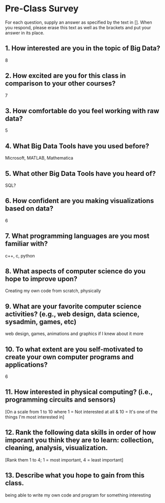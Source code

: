 # Pre-Class Survey

For each question, supply an answer as specified by the text in [].  When you respond, please erase this text as well as the brackets and put your answer in its place.

## 1. How interested are you in the topic of Big Data?
8

## 2. How excited are you for this class in comparison to your other courses? 
7

## 3. How comfortable do you feel working with raw data?
5

## 4. What Big Data Tools have you used before?
Microsoft, MATLAB, Mathematica

## 5. What other Big Data Tools have you heard of?
SQL?


## 6. How confident are you making visualizations based on data?
6

## 7. What programming languages are you most familiar with?
c++, c, python

## 8. What aspects of computer science do you hope to improve upon?
Creating my own code from scratch, physically 
## 9. What are your favorite computer science activities? (e.g., web design, data science, sysadmin, games, etc)
web design, games, animations and graphics if I knew about it more
## 10. To what extent are you self-motivated to create your own computer programs and applications?
6


## 11. How interested in physical computing? (i.e., programming circuits and sensors)
[On a scale from 1 to 10 where 1 = Not interested at all & 10 = It's one of the things I'm most interested in]

## 12. Rank the following data skills in order of how imporant you think they are to learn: collection, cleaning, analysis, visualization.
[Rank them 1 to 4; 1 = most important, 4 = least important]


## 13. Describe what you hope to gain from this class.
being able to write my own code and program for something interesting


